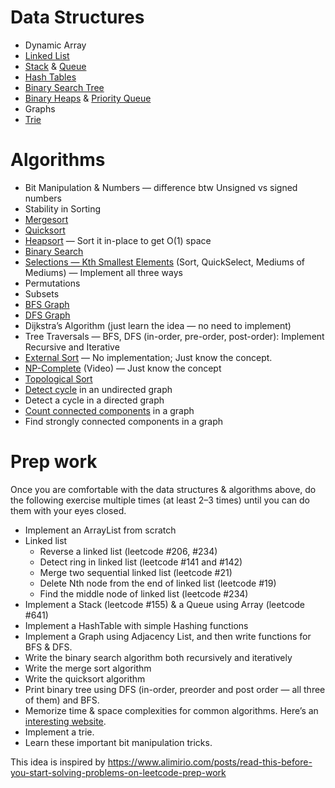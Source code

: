 # Data Structures
* Dynamic Array
* [Linked List](https://www.notion.so/Linked-list-39466fce6cc04908938246ffa33d0ccc)
* [Stack](https://www.notion.so/Stack-53d8208ddba74fa58b9288450b407244) & [Queue](https://www.notion.so/Queue-7ed01983f01041e492ef3aaddc421b8a)
* [Hash Tables](https://www.notion.so/Hash-Table-33df36ad7d5540b3a77bd2a2341a9774)
* [Binary Search Tree](https://www.notion.so/Tree-27f956fdf04d44678807e2bb9fe90404)
* [Binary Heaps](https://www.notion.so/Tree-27f956fdf04d44678807e2bb9fe90404#d2a7067a623d41ac8b9fd3e0615d65eb) & [Priority Queue](https://www.notion.so/Tree-27f956fdf04d44678807e2bb9fe90404#dd9cfd9f9a584c4c83f2a73a21955f78)
* Graphs
* [Trie](https://www.notion.so/Tree-27f956fdf04d44678807e2bb9fe90404#b10a17a28e3347b4856afb37cba0b251)

# Algorithms
* Bit Manipulation & Numbers — difference btw Unsigned vs signed numbers
* Stability in Sorting
* [Mergesort](https://www.notion.so/Sorting-5691566d56e94e73a5c72d557f9f5d4c#dc334df3aa3e4a2294b600102c285e7b)
* [Quicksort](https://www.notion.so/Sorting-5691566d56e94e73a5c72d557f9f5d4c#26bbc7067df94050a88177103ceedfc3)
* [Heapsort](https://www.notion.so/Sorting-5691566d56e94e73a5c72d557f9f5d4c#ad9f9bce81664d649735d09e7a891e80) — Sort it in-place to get O(1) space
* [Binary Search](https://www.geeksforgeeks.org/binary-search/)
* [Selections — Kth Smallest Elements](https://www.notion.so/Selections-Kth-Smallest-Elements-b87c9cf2c27947c499408c6c0c3f3e7a) (Sort, QuickSelect, Mediums of Mediums) — Implement all three ways
* Permutations
* Subsets
* [BFS Graph](https://www.notion.so/Graph-9c39c906676f4b51ab073d552143f3e4#6ac473b162b449c8b12173197edb4361)
* [DFS Graph](https://www.notion.so/Graph-9c39c906676f4b51ab073d552143f3e4#f26e9f120c854ac6b40fb66340220613)
* Dijkstra’s Algorithm (just learn the idea — no need to implement)
* Tree Traversals — BFS, DFS (in-order, pre-order, post-order): Implement Recursive and Iterative
* [External Sort](https://www.notion.so/External-Sort-ec7412dbf7114e5aab876d9a6336dbba) — No implementation; Just know the concept.
* [NP-Complete](https://www.notion.so/NP-1a6637c2013144b28be59e166c9a0986) (Video) — Just know the concept
* [Topological Sort](https://www.notion.so/Topological-Sort-1fed26e975074792aa211f5779291a69)
* [Detect cycle](https://www.notion.so/Detect-cycle-in-graph-62a37559e82545e69f3761476e647991) in an undirected graph
* Detect a cycle in a directed graph
* [Count connected components](https://www.notion.so/Connected-component-in-graph-13803c133fea4106a84b16a94623f5a7) in a graph
* Find strongly connected components in a graph

# Prep work
Once you are comfortable with the data structures & algorithms above, do the following exercise multiple times (at least 2–3 times) until you can do them with your eyes closed.

* Implement an ArrayList from scratch
* Linked list 
  * Reverse a linked list (leetcode #206, #234)
  * Detect ring in linked list (leetcode #141 and #142)
  * Merge two sequential linked list (leetcode #21)
  * Delete Nth node from the end of linked list (leetcode #19)
  * Find the middle node of linked list (leetcode #234)
* Implement a Stack (leetcode #155) & a Queue using Array (leetcode #641)
* Implement a HashTable with simple Hashing functions
* Implement a Graph using Adjacency List, and then write functions for BFS & DFS.
* Write the binary search algorithm both recursively and iteratively
* Write the merge sort algorithm
* Write the quicksort algorithm
* Print binary tree using DFS (in-order, preorder and post order — all three of them) and BFS.
* Memorize time & space complexities for common algorithms. Here’s an [interesting website](https://www.bigocheatsheet.com/).
* Implement a trie.
* Learn these important bit manipulation tricks.

This idea is inspired by https://www.alimirio.com/posts/read-this-before-you-start-solving-problems-on-leetcode-prep-work
